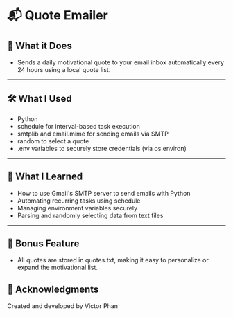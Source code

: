 # 📬 Quote Emailer

## 📌 What it Does

- Sends a daily motivational quote to your email inbox automatically every 24 hours using a local quote list.

---

## 🛠️ What I Used

- Python
- schedule for interval-based task execution
- smtplib and email.mime for sending emails via SMTP
- random to select a quote
- .env variables to securely store credentials (via os.environ)

---

## 🧠 What I Learned

- How to use Gmail's SMTP server to send emails with Python
- Automating recurring tasks using schedule
- Managing environment variables securely
- Parsing and randomly selecting data from text files

---

## 📁 Bonus Feature

- All quotes are stored in quotes.txt, making it easy to personalize or expand the motivational list.

## 🙌 Acknowledgments
Created and developed by Victor Phan

